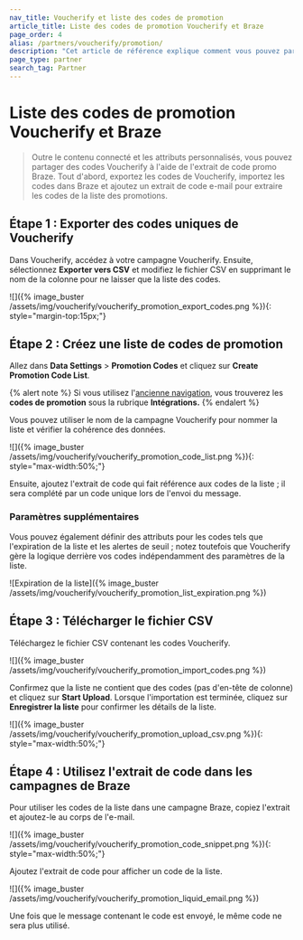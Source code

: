 ```yaml
---
nav_title: Voucherify et liste des codes de promotion
article_title: Liste des codes de promotion Voucherify et Braze
page_order: 4
alias: /partners/voucherify/promotion/
description: "Cet article de référence explique comment vous pouvez partager des codes Voucherify en utilisant l'extrait de code promo de Braze."
page_type: partner
search_tag: Partner
---
```


# Liste des codes de promotion Voucherify et Braze

> Outre le contenu connecté et les attributs personnalisés, vous pouvez partager des codes Voucherify à l'aide de l'extrait de code promo Braze. Tout d'abord, exportez les codes de Voucherify, importez les codes dans Braze et ajoutez un extrait de code e-mail pour extraire les codes de la liste des promotions. 

## Étape 1 : Exporter des codes uniques de Voucherify

Dans Voucherify, accédez à votre campagne Voucherify. Ensuite, sélectionnez **Exporter vers CSV** et modifiez le fichier CSV en supprimant le nom de la colonne pour ne laisser que la liste des codes.

![]({% image_buster /assets/img/voucherify/voucherify_promotion_export_codes.png %}){: style="margin-top:15px;"}

## Étape 2 : Créez une liste de codes de promotion

Allez dans **Data Settings** > **Promotion Codes** et cliquez sur **Create Promotion Code List**.

{% alert note %}
Si vous utilisez l'[ancienne navigation]({{site.baseurl}}/navigation), vous trouverez les **codes de promotion** sous la rubrique **Intégrations.**
{% endalert %}

Vous pouvez utiliser le nom de la campagne Voucherify pour nommer la liste et vérifier la cohérence des données.

![]({% image_buster /assets/img/voucherify/voucherify_promotion_code_list.png %}){: style="max-width:50%;"}

Ensuite, ajoutez l'extrait de code qui fait référence aux codes de la liste ; il sera complété par un code unique lors de l'envoi du message.

### Paramètres supplémentaires

Vous pouvez également définir des attributs pour les codes tels que l'expiration de la liste et les alertes de seuil ; notez toutefois que Voucherify gère la logique derrière vos codes indépendamment des paramètres de la liste.

![Expiration de la liste]({% image_buster /assets/img/voucherify/voucherify_promotion_list_expiration.png %})

## Étape 3 : Télécharger le fichier CSV

Téléchargez le fichier CSV contenant les codes Voucherify.

![]({% image_buster /assets/img/voucherify/voucherify_promotion_import_codes.png %})

Confirmez que la liste ne contient que des codes (pas d'en-tête de colonne) et cliquez sur **Start Upload**. Lorsque l'importation est terminée, cliquez sur **Enregistrer la liste** pour confirmer les détails de la liste.

![]({% image_buster /assets/img/voucherify/voucherify_promotion_upload_csv.png %}){: style="max-width:50%;"}

## Étape 4 : Utilisez l'extrait de code dans les campagnes de Braze

Pour utiliser les codes de la liste dans une campagne Braze, copiez l'extrait et ajoutez-le au corps de l'e-mail.

![]({% image_buster /assets/img/voucherify/voucherify_promotion_code_snippet.png %}){: style="max-width:50%;"}

Ajoutez l'extrait de code pour afficher un code de la liste.

![]({% image_buster /assets/img/voucherify/voucherify_promotion_liquid_email.png %})

Une fois que le message contenant le code est envoyé, le même code ne sera plus utilisé.
